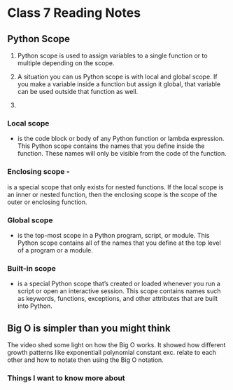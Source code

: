 # Class 7 Reading Notes

## Python Scope

1. Python scope is used to assign variables to a single function or to multiple depending on the scope.

2. A situation you can us Python scope is with local and global scope.
If you make a variable inside a function but assign it global, that variable can be used outside that function as well.

3. 
### Local scope 
- is the code block or body of any Python function or lambda expression. This Python scope contains the names that you define inside the function. These names will only be visible from the code of the function.

### Enclosing scope - 
is a special scope that only exists for nested functions. If the local scope is an inner or nested function, then the enclosing scope is the scope of the outer or enclosing function.

### Global scope 
- is the top-most scope in a Python program, script, or module. This Python scope contains all of the names that you define at the top level of a program or a module.

### Built-in scope 
- is a special Python scope that’s created or loaded whenever you run a script or open an interactive session. This scope contains names such as keywords, functions, exceptions, and other attributes that are built into Python.

## Big O is simpler than you might think

The video shed some light on how the Big O works. It showed how different growth patterns like exponentiall polynomial constant exc. relate to each other and how to notate then using the Big O notation.

### Things I want to know more about